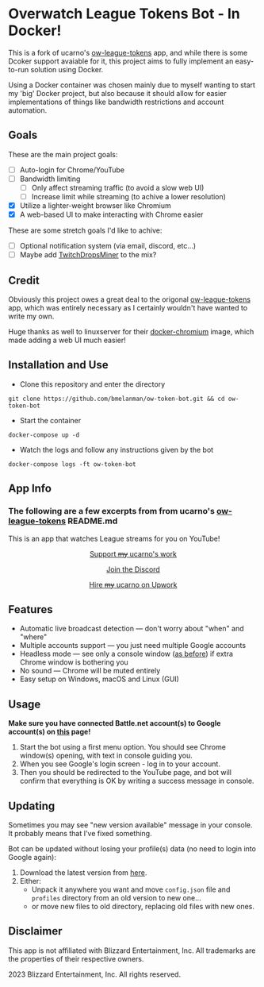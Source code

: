 # Overwatch League Tokens Bot - In Docker!

This is a fork of ucarno's [ow-league-tokens](https://github.com/ucarno/ow-league-tokens) app, and while there is some Dcoker support avaiable for it, this project aims to fully implement an easy-to-run solution using Docker. 

Using a Docker container was chosen mainly due to myself wanting to start my 'big' Docker project, but also because it should allow for easier implementations of things like bandwidth restrictions and account automation. 

## Goals

These are the main project goals:

- [ ] Auto-login for Chrome/YouTube
- [ ] Bandwidth limiting
  - [ ] Only affect streaming traffic (to avoid a slow web UI)
  - [ ] Increase limit while streaming (to achive a lower resolution)
- [X] Utilize a lighter-weight browser like Chromium
- [X] A web-based UI to make interacting with Chrome easier

These are some stretch goals I'd like to achive:

- [ ] Optional notification system (via email, discord, etc...)
- [ ] Maybe add [TwitchDropsMiner](https://github.com/DevilXD/TwitchDropsMiner) to the mix?

## Credit

Obviously this project owes a great deal to the origonal [ow-league-tokens](https://github.com/ucarno/ow-league-tokens) app, which was entirely necessary as I certainly wouldn't have wanted to write my own.

Huge thanks as well to linuxserver for their [docker-chromium](https://github.com/linuxserver/docker-chromium) image, which made adding a web UI much easier!

## Installation and Use

- Clone this repository and enter the directory
```
git clone https://github.com/bmelanman/ow-token-bot.git && cd ow-token-bot
```

- Start the container
```
docker-compose up -d
```

- Watch the logs and follow any instructions given by the bot 
```
docker-compose logs -ft ow-token-bot
```

## App Info

### The following are a few excerpts from from ucarno's [ow-league-tokens](https://github.com/ucarno/ow-league-tokens) README.md

This is an app that watches League streams for you on YouTube!

<div align="center">

[Support ~~my~~ ucarno's work](https://ko-fi.com/ucarno)

[Join the Discord](https://discord.gg/kkq2XY4cJM)

[Hire ~~my~~ ucarno on Upwork](https://www.upwork.com/freelancers/~012888e364d51bc0b2)

</div>

## Features
* Automatic live broadcast detection — don't worry about "when" and "where"
* Multiple accounts support — you just need multiple Google accounts
* Headless mode — see only a console window ([as before](https://github.com/ucarno/ow-league-tokens/tree/legacy)) if extra Chrome window is bothering you
* No sound — Chrome will be muted entirely
* Easy setup on Windows, macOS and Linux (GUI)

## Usage
**Make sure you have connected Battle.net account(s) to Google account(s)
on [this](https://www.youtube.com/account_sharing) page!**

1. Start the bot using a first menu option.
You should see Chrome window(s) opening, with text in console guiding you.
2. When you see Google's login screen - log in to your account.
3. Then you should be redirected to the YouTube page, and bot will confirm that everything is OK by writing a success
message in console.

## Updating
Sometimes you may see "new version available" message in your console. It probably means that I've fixed something.

Bot can be updated without losing your profile(s) data (no need to login into Google again):
1. Download the latest version from [here](https://github.com/ucarno/ow-league-tokens/releases/latest).
2. Either:
   * Unpack it anywhere you want and move `config.json` file and `profiles` directory from an old version to new one...
   * or move new files to old directory, replacing old files with new ones.

## Disclaimer
This app is not affiliated with Blizzard Entertainment, Inc. All trademarks are the properties of their respective owners.

2023 Blizzard Entertainment, Inc. All rights reserved.
